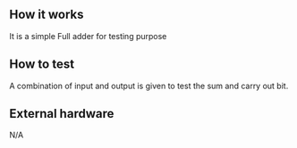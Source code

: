 <!---

This file is used to generate your project datasheet. Please fill in the information below and delete any unused
sections.

You can also include images in this folder and reference them in the markdown. Each image must be less than
512 kb in size, and the combined size of all images must be less than 1 MB.
-->

## How it works

It is a simple Full adder for testing purpose 

## How to test

A combination of input and output is given to test the sum and carry out bit.

## External hardware

N/A
